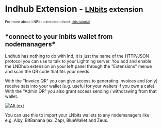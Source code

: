 # lndhub Extension - <small>[LNbits](https://github.com/lnbits/lnbits) extension</small>

<small>For more about LNBits extension check [this tutorial](https://github.com/lnbits/lnbits/wiki/LNbits-Extensions)</small>

<h2>*connect to your lnbits wallet from nodemanagers*</h2>

Lndhub has nothing to do with lnd, it is just the name of the HTTP/JSON protocol you can use to talk to your Lightning server.
You add and enable the LNDhub extension on your left panel through the "Extensions" menue and scan the QR code that fits your needs.

With the "Invoice QR" you can give access to generating invoices and (only) receive sats into your wallet (e.g. useful for your waiters if you own a cafe).
With the "Admin QR" you also grant access sending / withdrawing from that wallet.

[![Alt text](https://img.youtube.com/vi/WWrAayAfqaQ/0.jpg)](https://www.youtube.com/watch?v=WWrAayAfqaQ)

You can use this to import your LNbits wallets to any nodemanagers like e.g. Alby, BitBanana (ex. Zap), BlueWallet and Zeus.
